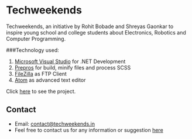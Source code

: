 # Techweekends

Techweekends, an initiative by Rohit Bobade and Shreyas Gaonkar to inspire young school and college students about Electronics, Robotics and Computer Programming.


###Technology used:<br />
<ol>
<li><a href="https://www.visualstudio.com/en-us/visual-studio-homepage-vs.aspx" target="_blank">Microsoft Visual Studio</a> for .NET Development</li>
                <li><a href="https://prepros.io/" target="_blank">Prepros</a> for build, minify files and process SCSS</li>
                <li><a href="https://filezilla-project.org/" target="_blank">FileZilla</a> as FTP Client</li>
                <li><a href="https://atom.io/" target="_blank">Atom</a> as advanced text editor</li>
</ol>

<p>Click <a href="http://techweekends.in/">here</a> to see the project.
</p>

## Contact


* Email: contact@techweekends.in
* Feel free to contact us for any information or suggestion [here](mailto:shreyas.gaonkar@yahoo.com)
